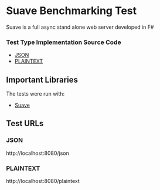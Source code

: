 # Suave Benchmarking Test

Suave is a full async stand alone web server developed in F#

### Test Type Implementation Source Code

* [JSON](src/App/App.fs)
* [PLAINTEXT](src/App/App.fs)

## Important Libraries
The tests were run with:
* [Suave](https://suave.io/)

## Test URLs
### JSON

http://localhost:8080/json

### PLAINTEXT

http://localhost:8080/plaintext


